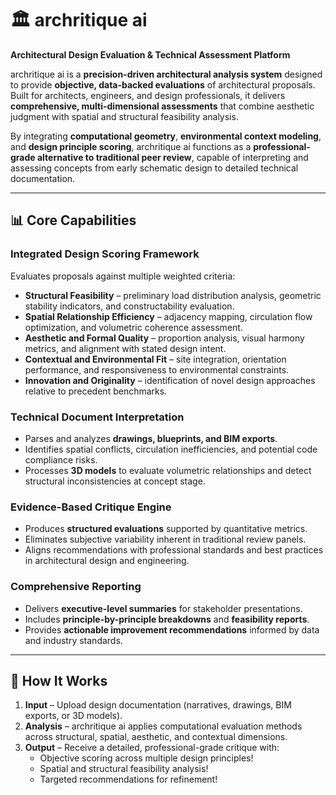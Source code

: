 # 🏛️ archritique ai  
**Architectural Design Evaluation & Technical Assessment Platform**  

archritique ai is a **precision-driven architectural analysis system** designed to provide **objective, data-backed evaluations** of architectural proposals. Built for architects, engineers, and design professionals, it delivers **comprehensive, multi-dimensional assessments** that combine aesthetic judgment with spatial and structural feasibility analysis.  

By integrating **computational geometry**, **environmental context modeling**, and **design principle scoring**, archritique ai functions as a **professional-grade alternative to traditional peer review**, capable of interpreting and assessing concepts from early schematic design to detailed technical documentation.  

---

## 📊 Core Capabilities  

### **Integrated Design Scoring Framework**  
Evaluates proposals against multiple weighted criteria:  
- **Structural Feasibility** – preliminary load distribution analysis, geometric stability indicators, and constructability evaluation.  
- **Spatial Relationship Efficiency** – adjacency mapping, circulation flow optimization, and volumetric coherence assessment.  
- **Aesthetic and Formal Quality** – proportion analysis, visual harmony metrics, and alignment with stated design intent.  
- **Contextual and Environmental Fit** – site integration, orientation performance, and responsiveness to environmental constraints.  
- **Innovation and Originality** – identification of novel design approaches relative to precedent benchmarks.  

### **Technical Document Interpretation**  
- Parses and analyzes **drawings, blueprints, and BIM exports**.  
- Identifies spatial conflicts, circulation inefficiencies, and potential code compliance risks.  
- Processes **3D models** to evaluate volumetric relationships and detect structural inconsistencies at concept stage.  

### **Evidence-Based Critique Engine**  
- Produces **structured evaluations** supported by quantitative metrics.  
- Eliminates subjective variability inherent in traditional review panels.  
- Aligns recommendations with professional standards and best practices in architectural design and engineering.  

### **Comprehensive Reporting**  
- Delivers **executive-level summaries** for stakeholder presentations.  
- Includes **principle-by-principle breakdowns** and **feasibility reports**.  
- Provides **actionable improvement recommendations** informed by data and industry standards.  

---

## 🚀 How It Works  

1. **Input** – Upload design documentation (narratives, drawings, BIM exports, or 3D models).  
2. **Analysis** – archritique ai applies computational evaluation methods across structural, spatial, aesthetic, and contextual dimensions.  
3. **Output** – Receive a detailed, professional-grade critique with:  
   - Objective scoring across multiple design principles!
   - Spatial and structural feasibility analysis!
   - Targeted recommendations for refinement!
